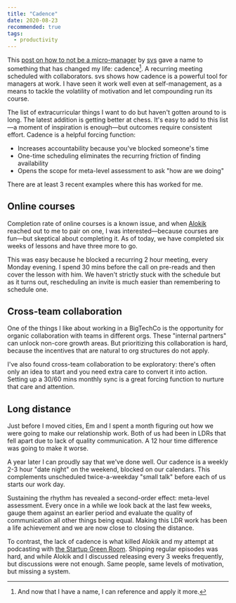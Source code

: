 ```yaml
---
title: "Cadence"
date: 2020-08-23
recommended: true
tags:
  - productivity
---
```


This [post on how to not be a micro-manager](https://engineeringorg.substack.com/p/how-to-not-be-a-micro-manager-part) by [svs](https://twitter.com/_svs_) gave a name to something that has changed my life: cadence[^1]. A recurring meeting scheduled with collaborators. svs shows how cadence is a powerful tool for managers at work. I have seen it work well even at self-management, as a means to tackle the volatility of motivation and let compounding run its course.

The list of extracurricular things I want to do but haven't gotten around to is long. The latest addition is getting better at chess. It's easy to add to this list—a moment of inspiration is enough—but outcomes require consistent effort. Cadence is a helpful forcing function:

* Increases accountability because you've blocked someone's time
* One-time scheduling eliminates the recurring friction of finding availability
* Opens the scope for meta-level assessment to ask "how are we doing"

There are at least 3 recent examples where this has worked for me.

## Online courses
Completion rate of online courses is a known issue, and when [Alokik](https://twitter.com/alokikbhasin) reached out to me to pair on one, I was interested—because courses are fun—but skeptical about completing it. As of today, we have completed six weeks of lessons and have three more to go.

This was easy because he blocked a recurring 2 hour meeting, every Monday evening. I spend 30 mins before the call on pre-reads and then cover the lesson with him. We haven't strictly stuck with the schedule but as it turns out, rescheduling an invite is much easier than remembering to schedule one.

## Cross-team collaboration
One of the things I like about working in a BigTechCo is the opportunity for organic collaboration with teams in different orgs. These "internal partners" can unlock non-core growth areas. But prioritizing this collaboration is hard, because the incentives that are natural to org structures do not apply.

I've also found cross-team collaboration to be exploratory: there's often only an idea to start and you need extra care to convert it into action. Setting up a 30/60 mins monthly sync is a great forcing function to nurture that care and attention.

## Long distance
Just before I moved cities, Em and I spent a month figuring out how we were going to make our relationship work. Both of us had been in LDRs that fell apart due to lack of quality communication. A 12 hour time difference was going to make it worse.

A year later I can proudly say that we've done well. Our cadence is a weekly 2-3 hour "date night" on the weekend, blocked on our calendars. This complements unscheduled twice-a-weekday "small talk" before each of us starts our work day.

Sustaining the rhythm has revealed a second-order effect: meta-level assessment. Every once in a while we look back at the last few weeks, gauge them against an earlier period and evaluate the quality of communication all other things being equal. Making this LDR work has been a life achievement and we are now close to closing the distance.

To contrast, the lack of cadence is what killed Alokik and my attempt at podcasting with [the Startup Green Room](https://startupgreenroom.com/). Shipping regular episodes was hard, and while Alokik and I discussed releasing every 3 weeks frequently, but discussions were not enough. Same people, same levels of motivation, but missing a system.

[^1]: And now that I have a name, I can reference and apply it more.
